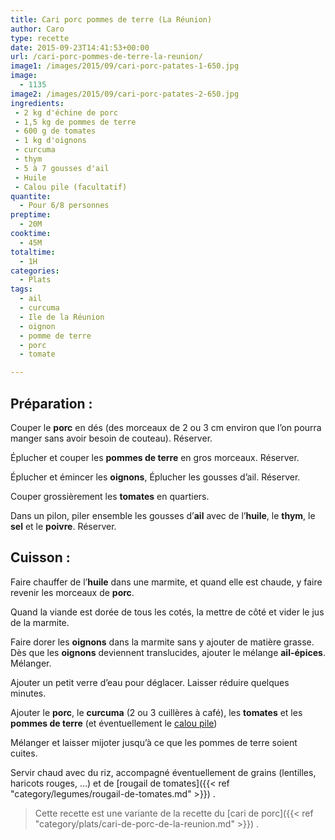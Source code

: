 ```yaml
---
title: Cari porc pommes de terre (La Réunion)
author: Caro
type: recette
date: 2015-09-23T14:41:53+00:00
url: /cari-porc-pommes-de-terre-la-reunion/
image1: /images/2015/09/cari-porc-patates-1-650.jpg
image:
  - 1135
image2: /images/2015/09/cari-porc-patates-2-650.jpg
ingredients:
 - 2 kg d'échine de porc
 - 1,5 kg de pommes de terre
 - 600 g de tomates
 - 1 kg d'oignons
 - curcuma
 - thym
 - 5 à 7 gousses d'ail
 - Huile
 - Calou pile (facultatif)
quantite:
  - Pour 6/8 personnes
preptime:
  - 20M
cooktime:
  - 45M
totaltime:
  - 1H
categories:
  - Plats
tags:
  - ail
  - curcuma
  - Ile de la Réunion
  - oignon
  - pomme de terre
  - porc
  - tomate

---
```

## Préparation :

Couper le **porc** en dés (des morceaux de 2 ou 3 cm environ que l&rsquo;on pourra manger sans avoir besoin de couteau). Réserver.

Éplucher et couper les **pommes de terre** en gros morceaux. Réserver.

Éplucher et émincer les **oignons**, Éplucher les gousses d&rsquo;ail. Réserver.

Couper grossièrement les **tomates** en quartiers.

Dans un pilon, piler ensemble les gousses d&rsquo;**ail** avec de l&rsquo;**huile**, le **thym**, le **sel** et le **poivre**. Réserver.

## Cuisson :

Faire chauffer de l&rsquo;**huile** dans une marmite, et quand elle est chaude, y faire revenir les morceaux de **porc**.

Quand la viande est dorée de tous les cotés, la mettre de côté et vider le jus de la marmite.

Faire dorer les **oignons** dans la marmite sans y ajouter de matière grasse. Dès que les **oignons** deviennent translucides, ajouter le mélange **ail-épices**. Mélanger.

Ajouter un petit verre d&rsquo;eau pour déglacer. Laisser réduire quelques minutes.

Ajouter le **porc**, le **curcuma** (2 ou 3 cuillères à café), les **tomates** et les **pommes de terre** (et éventuellement le <a href="https://fr.wikipedia.org/wiki/Kaloupil%C3%A9" target="_blank">calou pile</a>)

Mélanger et laisser mijoter jusqu&rsquo;à ce que les pommes de terre soient cuites.

Servir chaud avec du riz, accompagné éventuellement de grains (lentilles, haricots rouges, &#8230;) et de [rougail de tomates]({{< ref "category/legumes/rougail-de-tomates.md" >}}) .

> Cette recette est une variante de la recette du [cari de porc]({{< ref "category/plats/cari-de-porc-de-la-reunion.md" >}}) .

